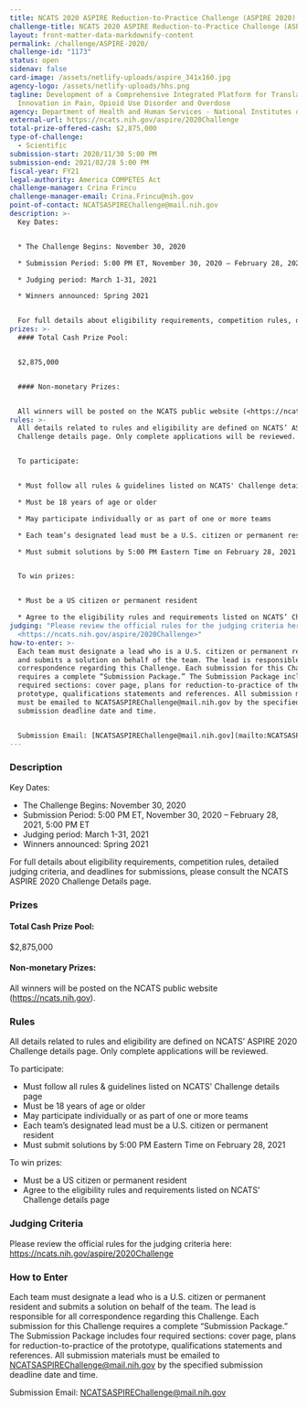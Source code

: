```yaml
---
title: NCATS 2020 ASPIRE Reduction-to-Practice Challenge (ASPIRE 2020)
challenge-title: NCATS 2020 ASPIRE Reduction-to-Practice Challenge (ASPIRE 2020)
layout: front-matter-data-markdownify-content
permalink: /challenge/ASPIRE-2020/
challenge-id: "1173"
status: open
sidenav: false
card-image: /assets/netlify-uploads/aspire_341x160.jpg
agency-logo: /assets/netlify-uploads/hhs.png
tagline: Development of a Comprehensive Integrated Platform for Translational
  Innovation in Pain, Opioid Use Disorder and Overdose
agency: Department of Health and Human Services - National Institutes of Health
external-url: https://ncats.nih.gov/aspire/2020Challenge
total-prize-offered-cash: $2,875,000
type-of-challenge:
  - Scientific
submission-start: 2020/11/30 5:00 PM
submission-end: 2021/02/28 5:00 PM
fiscal-year: FY21
legal-authority: America COMPETES Act
challenge-manager: Crina Frincu
challenge-manager-email: Crina.Frincu@nih.gov
point-of-contact: NCATSASPIREChallenge@mail.nih.gov
description: >-
  Key Dates:


  * The Challenge Begins: November 30, 2020

  * Submission Period: 5:00 PM ET, November 30, 2020 – February 28, 2021, 5:00 PM ET

  * Judging period: March 1-31, 2021

  * Winners announced: Spring 2021


  For full details about eligibility requirements, competition rules, detailed judging criteria, and deadlines for submissions, please consult the NCATS ASPIRE 2020 Challenge Details page.
prizes: >-
  #### Total Cash Prize Pool: 


  $2,875,000


  #### Non-monetary Prizes:


  All winners will be posted on the NCATS public website (<https://ncats.nih.gov>).
rules: >-
  All details related to rules and eligibility are defined on NCATS’ ASPIRE 2020
  Challenge details page. Only complete applications will be reviewed.


  To participate:


  * Must follow all rules & guidelines listed on NCATS' Challenge details page

  * Must be 18 years of age or older

  * May participate individually or as part of one or more teams

  * Each team’s designated lead must be a U.S. citizen or permanent resident

  * Must submit solutions by 5:00 PM Eastern Time on February 28, 2021


  To win prizes:


  * Must be a US citizen or permanent resident

  * Agree to the eligibility rules and requirements listed on NCATS’ Challenge details page
judging: "Please review the official rules for the judging criteria here:
  <https://ncats.nih.gov/aspire/2020Challenge>"
how-to-enter: >-
  Each team must designate a lead who is a U.S. citizen or permanent resident
  and submits a solution on behalf of the team. The lead is responsible for all
  correspondence regarding this Challenge. Each submission for this Challenge
  requires a complete “Submission Package.” The Submission Package includes four
  required sections: cover page, plans for reduction-to-practice of the
  prototype, qualifications statements and references. All submission materials
  must be emailed to NCATSASPIREChallenge@mail.nih.gov by the specified
  submission deadline date and time.


  Submission Email: [NCATSASPIREChallenge@mail.nih.gov](mailto:NCATSASPIREChallenge@mail.nih.gov)
---
```

### Description

Key Dates:

* The Challenge Begins: November 30, 2020
* Submission Period: 5:00 PM ET, November 30, 2020 – February 28, 2021, 5:00 PM ET
* Judging period: March 1-31, 2021
* Winners announced: Spring 2021

For full details about eligibility requirements, competition rules, detailed judging criteria, and deadlines for submissions, please consult the NCATS ASPIRE 2020 Challenge Details page.

### Prizes

#### Total Cash Prize Pool:

$2,875,000

#### Non-monetary Prizes:

All winners will be posted on the NCATS public website (<https://ncats.nih.gov>).

### Rules

All details related to rules and eligibility are defined on NCATS’ ASPIRE 2020 Challenge details page. Only complete applications will be reviewed.

To participate:

* Must follow all rules & guidelines listed on NCATS' Challenge details page
* Must be 18 years of age or older
* May participate individually or as part of one or more teams
* Each team’s designated lead must be a U.S. citizen or permanent resident
* Must submit solutions by 5:00 PM Eastern Time on February 28, 2021

To win prizes:

* Must be a US citizen or permanent resident
* Agree to the eligibility rules and requirements listed on NCATS’ Challenge details page

### Judging Criteria

Please review the official rules for the judging criteria here: <https://ncats.nih.gov/aspire/2020Challenge> 

### How to Enter

Each team must designate a lead who is a U.S. citizen or permanent resident and submits a solution on behalf of the team. The lead is responsible for all correspondence regarding this Challenge. Each submission for this Challenge requires a complete “Submission Package.” The Submission Package includes four required sections: cover page, plans for reduction-to-practice of the prototype, qualifications statements and references. All submission materials must be emailed to NCATSASPIREChallenge@mail.nih.gov by the specified submission deadline date and time.

Submission Email: <NCATSASPIREChallenge@mail.nih.gov>